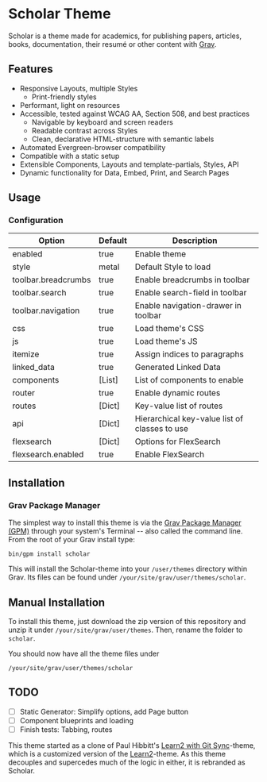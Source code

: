 # Scholar Theme

Scholar is a theme made for academics, for publishing papers, articles, books, documentation, their resumé or other content with [Grav](https://getgrav.org/).

## Features

- Responsive Layouts, multiple Styles
  - Print-friendly styles
- Performant, light on resources
- Accessible, tested against WCAG AA, Section 508, and best practices
  - Navigable by keyboard and screen readers
  - Readable contrast across Styles
  - Clean, declarative HTML-structure with semantic labels
- Automated Evergreen-browser compatibility
- Compatible with a static setup
- Extensible Components, Layouts and template-partials, Styles, API
- Dynamic functionality for Data, Embed, Print, and Search Pages

## Usage

### Configuration

| Option              | Default | Description                                   |
|---------------------|---------|-----------------------------------------------|
| enabled             | true    | Enable theme                                  |
| style               | metal   | Default Style to load                         |
| toolbar.breadcrumbs | true    | Enable breadcrumbs in toolbar                 |
| toolbar.search      | true    | Enable search-field in toolbar                |
| toolbar.navigation  | true    | Enable navigation-drawer in toolbar           |
| css                 | true    | Load theme's CSS                              |
| js                  | true    | Load theme's JS                               |
| itemize             | true    | Assign indices to paragraphs                  |
| linked_data         | true    | Generated Linked Data                         |
| components          | [List]  | List of components to enable                  |
| router              | true    | Enable dynamic routes                         |
| routes              | [Dict]  | Key-value list of routes                      |
| api                 | [Dict]  | Hierarchical key-value list of classes to use |
| flexsearch          | [Dict]  | Options for FlexSearch                        |
| flexsearch.enabled  | true    | Enable FlexSearch                             |

## Installation

### Grav Package Manager

The simplest way to install this theme is via the [Grav Package Manager (GPM)](http://learn.getgrav.org/advanced/grav-gpm) through your system's Terminal -- also called the command line. From the root of your Grav install type:

    bin/gpm install scholar

This will install the Scholar-theme into your `/user/themes` directory within Grav. Its files can be found under `/your/site/grav/user/themes/scholar`.

## Manual Installation

To install this theme, just download the zip version of this repository and unzip it under `/your/site/grav/user/themes`. Then, rename the folder to `scholar`.

You should now have all the theme files under

    /your/site/grav/user/themes/scholar

## TODO

- [ ] Static Generator: Simplify options, add Page button
- [ ] Component blueprints and loading
- [ ] Finish tests: Tabbing, routes

This theme started as a clone of Paul Hibbitt's [Learn2 with Git Sync](https://github.com/hibbitts-design/grav-theme-learn2-git-sync)-theme, which is a customized version of the [Learn2](https://github.com/getgrav/grav-theme-learn2)-theme. As this theme decouples and supercedes much of the logic in either, it is rebranded as Scholar.
